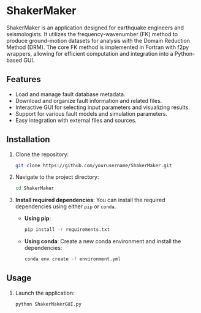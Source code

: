 # ShakerMaker

ShakerMaker is an application designed for earthquake engineers and seismologists. It utilizes the frequency-wavenumber (FK) method to produce ground-motion datasets for analysis with the Domain Reduction Method (DRM). The core FK method is implemented in Fortran with f2py wrappers, allowing for efficient computation and integration into a Python-based GUI.

## Features

- Load and manage fault database metadata.
- Download and organize fault information and related files.
- Interactive GUI for selecting input parameters and visualizing results.
- Support for various fault models and simulation parameters.
- Easy integration with external files and sources.

## Installation

1. Clone the repository:
   ```bash
   git clone https://github.com/yourusername/ShakerMaker.git
   ```

2. Navigate to the project directory:
   ```bash
   cd ShakerMaker
   ```

3. **Install required dependencies**:
   You can install the required dependencies using either `pip` or `conda`.

   - **Using pip**:
     ```bash
     pip install -r requirements.txt
     ```

   - **Using conda**:
     Create a new conda environment and install the dependencies:
     ```bash
     conda env create -f environment.yml
     ```

## Usage

1. Launch the application:
   ```bash
   python ShakerMakerGUI.py
   ```
<!--
2. Set the working directory in the GUI.

3. Select the desired parameters for the fault model (country, fault type, magnitude, etc.).

4. Click the "Load Database" button to retrieve fault information.

5. Use the application to analyze ground-motion datasets based on the loaded parameters.

## Code Overview

- `load_database`: Loads the fault database and manages file downloads.
- `update_database`: Updates the metadata for available countries and faults.
- `find_button_location_and_browse`: Opens a file dialog to select files.
- `remove_table_row`: Removes a row from the file table in the GUI.
- `choose_file`: Allows users to select files for metadata and time functions.

## Contributing

Contributions are welcome! If you would like to contribute to ShakerMaker, please follow these steps:

1. Fork the repository.
2. Create a new branch for your feature:
   ```bash
   git checkout -b feature/YourFeatureName
   ```
3. Commit your changes:
   ```bash
   git commit -m "Add your message here"
   ```
4. Push to your branch:
   ```bash
   git push origin feature/YourFeatureName
   ```
5. Create a pull request.

## License

This project is licensed under the MIT License - see the [LICENSE](LICENSE) file for details.

## Acknowledgements

- [Requests](https://docs.python-requests.org/en/master/) for handling HTTP requests.
- [PyQt5](https://riverbankcomputing.com/software/pyqt/intro) for creating the GUI.
- [Fortran](https://fortran-lang.org/) for implementing the FK method.

## Contact

For any questions or suggestions, please reach out to [your email@example.com].

- pyvista
- pyvistaqt
- pyproj
- geopandas
- plotly
- geopy

